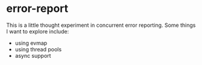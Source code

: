 # error-report

This is a little thought experiment in concurrent error reporting. Some things
I want to explore include:

- using evmap
- using thread pools
- async support
